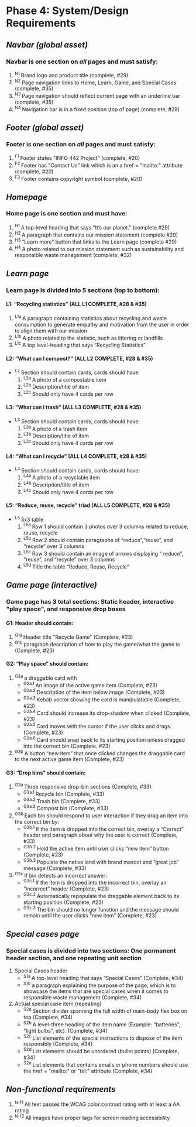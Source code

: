 # Phase 4: System/Design Requirements

## *Navbar (global asset)*
### Navbar is one section on *all* pages and must satisfy:
1. <sup> N1 </sup>   Brand logo and product title (complete, #29)
2. <sup> N2 </sup> Page navigation links to Home, Learn, Game, and Special Cases (complete, #35)
3. <sup> N3 </sup> Page navigation should reflect current page with an underline bar (complete, #35)
4. <sup> N4 </sup> Navigation bar is in a fixed position (top of page) (complete, #29)

## *Footer (global asset)*
### Footer is one section on *all* pages and must satisfy:
1. <sup> F1 </sup> Footer states "INFO 442 Project" (complete, #20)
2. <sup> F2 </sup> Footer has "Contact Us" link which is an a href = "mailto:" attribute (complete, #20)
3. <sup> F3 </sup> Footer contains copyright symbol (complete, #20)
## *Homepage*
### Home page is one section and must have:
1. <sup> H1 </sup> A top-level heading that says “It’s our planet.” (complete #29)
2. <sup> H2 </sup> A paragraph that contains our mission statement (complete #29)
3. <sup> H3 </sup> “Learn more” button that links to the Learn page  (complete #29)
4. <sup> H4 </sup> A photo related to our mission statement such as sustainability and responsible waste management (complete, #32)

## *Learn page*
### Learn page is divided into 5 sections (top to bottom):
#### L1: “Recycling statistics” (ALL L1 COMPLETE, #28 & #35)
1. <sup> L1a </sup> A paragraph containing statistics about recycling and waste consumption to generate empathy and motivation from the user in order to align them with our mission  
2. <sup> L1b </sup> A photo related to the statistic, such as littering or landfills  
3. <sup> L1c </sup> A top level-heading that says “Recycling Statistics”  
#### L2: “What can I compost?” (ALL L2 COMPLETE, #28 & #35)
- <sup> L2 </sup> Section should contain cards, cards should have:
  1. <sup> L2a </sup> A photo of a compostable item
  2. <sup> L2b </sup> Description/title of item
  3. <sup> L2c </sup> Should only have 4 cards per row
#### L3: “What can I trash” (ALL L3 COMPLETE, #28 & #35)
- <sup> L3 </sup> Section should contain cards, cards should have:
  1. <sup> L3a </sup> A photo of a trash item
  2. <sup> L3b </sup> Description/title of item
  3. <sup> L3c </sup> Should only have 4 cards per row
#### L4: “What can I recycle” (ALL L4 COMPLETE, #28 & #35)
- <sup> L4 </sup> Section should contain cards, cards should have:
  1. <sup> L4a </sup> A photo of a recyclable item
  2. <sup> L4b </sup> Description/title of item
  3. <sup> L4c </sup> Should only have 4 cards per row
#### L5: “Reduce, reuse, recycle” triad (ALL L5 COMPLETE, #28 & #35)
- <sup> L5 </sup> 3x3 table
  1. <sup> L5a </sup> Row 1 should contain 3 photos over 3 columns related to reduce, reuse, recycle
  2. <sup> L5b </sup> Row 2 should contain paragraphs of “reduce”,“reuse”, and “recycle” over 3 columns
  3. <sup> L5c </sup> Row 3 should contain an image of arrows displaying “ reduce”, “reuse”, and “recycle” over 3 columns
  4. <sup> L5d </sup> Title the table “Reduce, Reuse, Recycle”


## *Game page (interactive)*
### Game page has 3 total sections: Static header, interactive "play space", and responsive drop boxes
#### G1: Header should contain:
1. <sup> G1a </sup> Header title "Recycle Game" (Complete, #23)
2. <sup> G1b </sup> paragraph description of how to play the game/what the game is (Complete, #23)
#### G2: “Play space” should contain:
1. <sup> G2a </sup> a draggable card with
    - <sup> G2a.1 </sup> An image of the active game item (Complete, #23)
    - <sup> G2a.2 </sup> Description of the item below image (Complete, #23)
    - <sup> G2a.3 </sup> Kebab vector showing the card is manipulatable (Complete, #23)
    - <sup> G2a.4 </sup> Card should increase its drop-shadow when clicked (Complete, #23)
    - <sup> G2a.5 </sup> Card moves with the cursor if the user clicks and drags. (Complete, #23)
    - <sup> G2a.6 </sup> Card should snap back to its starting position unless dragged into the correct bin (Complete, #23)
2. <sup> G2b </sup> A button “new item” that once clicked changes the draggable card to the next active game item (Complete, #23)
#### G3: “Drop bins” should contain:
1. <sup> G3a </sup> Three responsive drop-bin sections (Complete, #33)
    - <sup> G3a.1 </sup> Recycle bin (Complete, #33)
    - <sup> G3a.2 </sup> Trash bin (Complete, #33)
    - <sup> G3a.3 </sup> Compost bin (Complete, #33)
2. <sup> G3b </sup> Each bin should respond to user interaction if they drag an item into the correct bin by:
    - <sup> G3b.1 </sup> If the item is dropped into the correct bin, overlay a “Correct” header and paragraph about why the user is correct (Complete, #33)
    - <sup> G3b.2 </sup> Hold the active item until user clicks “new item” button (Complete, #23)
    - <sup> G3b.3 </sup> Populate the native land with brand mascot and “great job” message (Complete, #33)
3. <sup> G3c </sup> If bin detects an incorrect answer:
    - <sup> G3c.1 </sup> If the item is dropped into the incorrect bin, overlay an “incorrect” header (Complete, #23)
    - <sup> G3c.2 </sup> Automatically repopulate the draggable element back to its starting position (Complete, #23)
    - <sup> G3c.3 </sup> The bin should no longer function and the message should remain until the user clicks “new item” (Complete, #23)

## *Special cases page*
### Special cases is divided into two sections: One permanent header section, and one repeating unit section
1. Special Cases header
    - <sup> S1a </sup> A top-level heading that says “Special Cases” (Complete, #34)
    - <sup> S1b </sup> a paragraph explaining the purpose of the page, which is to showcase the items that are special cases when it comes to responsible waste management (Complete, #34)
2. Actual special case item (repeating)
    - <sup> S2a </sup> Section divider spanning the full width of main-body flex box on top (Complete, #34)
    - <sup> S2b </sup> A level-three heading of the item name (Example: “batteries”, “light bulbs”, etc). (Complete, #34)
    - <sup> S2c </sup> List elements of the special instructions to dispose of the item responsibly (Complete, #34)
    - <sup> S2d </sup> List elements should be unordered (bullet points) (Complete, #34)
    - <sup> S2e </sup> List elements that contains emails or phone numbers should use the href = "mailto:" or "tel:" attribute (Complete, #34)

## *Non-functional requirements*
1. <sup> N-f1 </sup> All text passes the WCAG color:contrast rating with at least a AA rating
2. <sup> N-f2 </sup> All images have proper tags for screen reading accessibility
